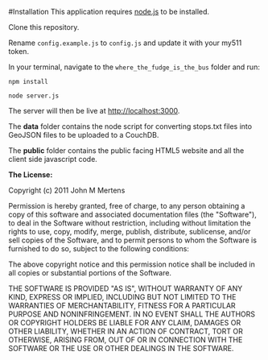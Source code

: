#Installation
This application requires [node.js](http://nodejs.org/) to be installed.

Clone this repository.

Rename `config.example.js` to `config.js` and update it with your my511 token.

In your terminal, navigate to the `where_the_fudge_is_the_bus` folder and run:

`npm install`

`node server.js`

The server will then be live at [http://localhost:3000](http://localhost:3000).

The **data** folder contains the node script for converting stops.txt files into GeoJSON files to be uploaded to a CouchDB.

The **public** folder contains the public facing HTML5 website and all the client side javascript code.

**The License:**

Copyright (c) 2011 John M Mertens

Permission is hereby granted, free of charge, to any person obtaining a copy of this software and associated documentation files (the "Software"), to deal in the Software without restriction, including without limitation the rights to use, copy, modify, merge, publish, distribute, sublicense, and/or sell copies of the Software, and to permit persons to whom the Software is furnished to do so, subject to the following conditions:

The above copyright notice and this permission notice shall be included in all copies or substantial portions of the Software.

THE SOFTWARE IS PROVIDED "AS IS", WITHOUT WARRANTY OF ANY KIND, EXPRESS OR IMPLIED, INCLUDING BUT NOT LIMITED TO THE WARRANTIES OF MERCHANTABILITY, FITNESS FOR A PARTICULAR PURPOSE AND NONINFRINGEMENT. IN NO EVENT SHALL THE AUTHORS OR COPYRIGHT HOLDERS BE LIABLE FOR ANY CLAIM, DAMAGES OR OTHER LIABILITY, WHETHER IN AN ACTION OF CONTRACT, TORT OR OTHERWISE, ARISING FROM, OUT OF OR IN CONNECTION WITH THE SOFTWARE OR THE USE OR OTHER DEALINGS IN THE SOFTWARE.